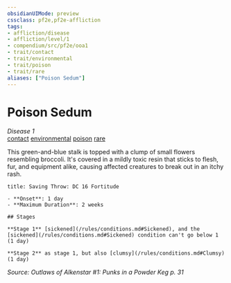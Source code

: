 ```yaml
---
obsidianUIMode: preview
cssclass: pf2e,pf2e-affliction
tags:
- affliction/disease
- affliction/level/1
- compendium/src/pf2e/ooa1
- trait/contact
- trait/environmental
- trait/poison
- trait/rare
aliases: ["Poison Sedum"]
---
```

# Poison Sedum
*Disease 1*  
[contact](/rules/traits/contact.md)  [environmental](/rules/traits/environmental.md)  [poison](/rules/traits/poison.md)  [rare](/rules/traits/rare.md)  

This green-and-blue stalk is topped with a clump of small flowers resembling broccoli. It's covered in a mildly toxic resin that sticks to flesh, fur, and equipment alike, causing affected creatures to break out in an itchy rash.

```ad-inline-affliction
title: Saving Throw: DC 16 Fortitude

- **Onset**: 1 day
- **Maximum Duration**: 2 weeks

## Stages

**Stage 1** [sickened](/rules/conditions.md#Sickened), and the [sickened](/rules/conditions.md#Sickened) condition can't go below 1 (1 day)

**Stage 2** as stage 1, but also [clumsy](/rules/conditions.md#Clumsy) (1 day)
```

*Source: Outlaws of Alkenstar #1: Punks in a Powder Keg p. 31*